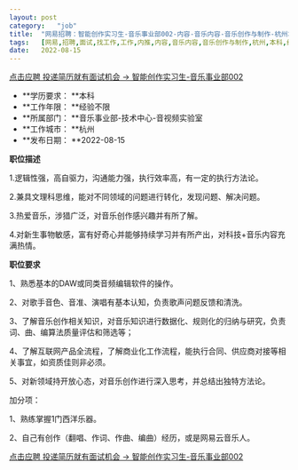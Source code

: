 ```yaml
---
layout:	post
category:	"job"
title:	"网易招聘：智能创作实习生-音乐事业部002-内容-音乐内容-音乐创作与制作-杭州本科经验不限"
tags:	[网易,招聘,面试,找工作,工作,内推,内容,音乐内容,音乐创作与制作,杭州,本科,经验不限]
date:	2022-08-15
---
```


[点击应聘 投递简历就有面试机会 ->  智能创作实习生-音乐事业部002](http://mobile.bole.netease.com/bole/boleDetail?id=42263&employeeId=346f03c3cda5f04c&key=all)



- **学历要求： **本科
- **工作年限： **经验不限
- **所属部门： **音乐事业部-技术中心-音视频实验室
- **工作城市： **杭州
- **发布日期： **2022-08-15



**职位描述**

1.逻辑性强，高自驱力，沟通能力强，执行效率高，有一定的执行方法论。

2.兼具文理科思维，能对不同领域的问题进行转化，发现问题、解决问题。

3.热爱音乐，涉猎广泛，对音乐创作感兴趣并有所了解。

4.对新生事物敏感，富有好奇心并能够持续学习并有所产出，对科技+音乐内容充满热情。 



**职位要求**

1、熟悉基本的DAW或同类音频编辑软件的操作。 

2、对歌手音色、音准、演唱有基本认知，负责歌声问题反馈和清洗。 

3、了解音乐创作相关知识，对音乐知识进行数据化、规则化的归纳与研究，负责词、曲、编算法质量评估和筛选等；

4、了解互联网产品全流程，了解商业化工作流程，能执行合同、供应商对接等相关事宜，如资质佳则非必须。

5、对新领域持开放心态，对音乐创作进行深入思考，并总结出独特方法论。

加分项：

1、熟练掌握1门西洋乐器。

2、自己有创作（翻唱、作词、作曲、编曲）经历，或是网易云音乐人。



[点击应聘 投递简历就有面试机会 ->  智能创作实习生-音乐事业部002](http://mobile.bole.netease.com/bole/boleDetail?id=42263&employeeId=346f03c3cda5f04c&key=all)